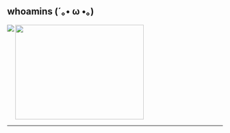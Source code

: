 ## whoamins (´｡• ω •｡)
<img align="left" src="https://i.imgur.com/W6ZTVZE.jpeg" />

<p align="left">
  <img style="height: 222px; width: 300px" src="https://media.giphy.com/media/Dh5q0sShxgp13DwrvG/giphy.gif" />
</p>

<hr />
